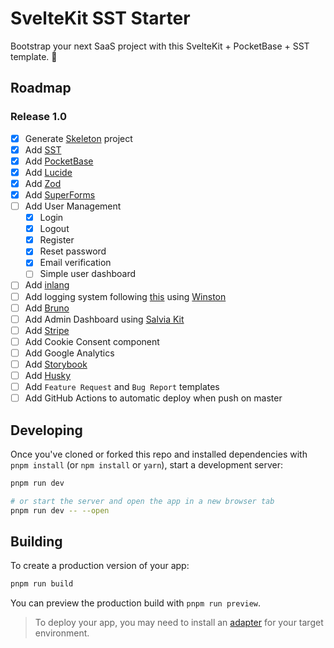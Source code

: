 # SvelteKit SST Starter

Bootstrap your next SaaS project with this SvelteKit + PocketBase + SST template. :rocket:

## Roadmap

### Release 1.0

- [x] Generate [Skeleton](https://www.skeleton.dev) project
- [x] Add [SST](https://sst.dev)
- [x] Add [PocketBase](https://pocketbase.io)
- [x] Add [Lucide](https://lucide.dev/)
- [x] Add [Zod](https://github.com/colinhacks/zod)
- [x] Add [SuperForms](https://github.com/ciscoheat/sveltekit-superforms)
- [ ] Add User Management
  - [x] Login
  - [x] Logout
  - [x] Register
  - [x] Reset password
  - [x] Email verification
  - [ ] Simple user dashboard
- [ ] Add [inlang](https://github.com/inlang/inlang)
- [ ] Add logging system following [this](https://sst.dev/chapters/setup-error-logging-in-serverless.html) using [Winston](http://github.com/winstonjs/winston)
- [ ] Add [Bruno](https://www.usebruno.com)
- [ ] Add Admin Dashboard using [Salvia Kit](https://github.com/salvia-kit/salvia-kit)
- [ ] Add [Stripe](https://stripe.com/it)
- [ ] Add Cookie Consent component
- [ ] Add Google Analytics
- [ ] Add [Storybook](https://storybook.js.org)
- [ ] Add [Husky](https://github.com/typicode/husky)
- [ ] Add `Feature Request` and `Bug Report` templates
- [ ] Add GitHub Actions to automatic deploy when push on master

## Developing

Once you've cloned or forked this repo and installed dependencies with `pnpm install` (or `npm install` or `yarn`), start a development server:

```bash
pnpm run dev

# or start the server and open the app in a new browser tab
pnpm run dev -- --open
```

## Building

To create a production version of your app:

```bash
pnpm run build
```

You can preview the production build with `pnpm run preview`.

> To deploy your app, you may need to install an [adapter](https://kit.svelte.dev/docs/adapters) for your target environment.

